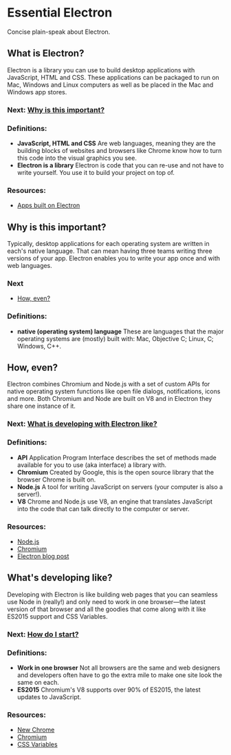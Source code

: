# Essential Electron

Concise plain-speak about Electron.

## What is Electron?

Electron is a <span class="def">library</span> you can use to build desktop applications with <span class="def">JavaScript, HTML and CSS</span>. These applications can be packaged to run on Mac, Windows and Linux computers as well as be placed in the Mac and Windows app stores.

### Next: [Why is this important?](#why-is-this-important-)

### Definitions:
- **JavaScript, HTML and CSS** Are web languages, meaning they are the building blocks of websites and browsers like Chrome know how to turn this code into the visual graphics you see.
- **Electron is a library** Electron is code that you can re-use and not have to write yourself. You use it to build your project on top of.

### Resources:
- [Apps built on Electron]()

## Why is this important?

Typically, desktop applications for each operating system are written in each's <span class="def">native language</span>. That can mean having three teams writing three versions of your app. Electron enables you to write your app once and with web languages.

### Next

- [How, even?](#how-even-)

### Definitions:
- **native (operating system) language** These are languages that the major operating systems are (mostly) built with: Mac, Objective C; Linux, C; Windows, C++.

## How, even?

Electron combines <span class="def">Chromium</span> and <span class="def">Node.js</span> with a set of custom <span class="def">APIs</span> for native operating system functions like open file dialogs, notifications, icons and more. Both Chromium and Node are built on V8 and in Electron they share one instance of it.

### Next: [What is developing with Electron like?](#what-is-developing-with-Electron-like-)

### Definitions:
- **API** Application Program Interface describes the set of methods made available for you to use (aka interface) a library with.
- **Chromium** Created by Google, this is the open source library that the browser Chrome is built on.
- **Node.js** A tool for writing JavaScript on servers (your computer is also a server!).
- **V8** Chrome and Node.js use V8, an engine that translates JavaScript into the code that can talk directly to the computer or server.

### Resources:
- [Node.js](https://nodejs.org)
- [Chromium]()
- [Electron blog post]()

## What's developing like?

Developing with Electron is like building web pages that you can seamless use Node in (really!) and only need to <span class="def">work in one browser</span>—the latest version of that browser and all the goodies that come along with it like <span class="def">ES2015</span> support and CSS Variables.

### Next: [How do I start?](#how-do-i-start-)

### Definitions:
- **Work in one browser** Not all browsers are the same and web designers and developers often have to go the extra mile to make one site look the same on each.
- **ES2015** Chromium's V8 supports over 90% of ES2015, the latest updates to JavaScript.

### Resources:
- [New Chrome](https://nodejs.org)
- [Chromium]()
- [CSS Variables]()
